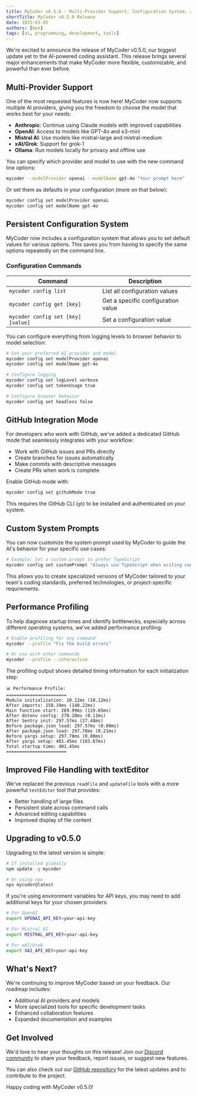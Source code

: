 ```yaml
---
title: MyCoder v0.5.0 - Multi-Provider Support, Configuration System, and More
shortTitle: MyCoder v0.5.0 Release
date: 2025-03-05
authors: [ben]
tags: [ai, programming, development, tools]
---
```


We're excited to announce the release of MyCoder v0.5.0, our biggest update yet to the AI-powered coding assistant. This release brings several major enhancements that make MyCoder more flexible, customizable, and powerful than ever before.

<!-- truncate -->

## Multi-Provider Support

One of the most requested features is now here! MyCoder now supports multiple AI providers, giving you the freedom to choose the model that works best for your needs:

- **Anthropic**: Continue using Claude models with improved capabilities
- **OpenAI**: Access to models like GPT-4o and o3-mini
- **Mistral AI**: Use models like mistral-large and mistral-medium
- **xAI/Grok**: Support for grok-1
- **Ollama**: Run models locally for privacy and offline use

You can specify which provider and model to use with the new command line options:

```bash
mycoder --modelProvider openai --modelName gpt-4o "Your prompt here"
```

Or set them as defaults in your configuration (more on that below):

```bash
mycoder config set modelProvider openai
mycoder config set modelName gpt-4o
```

## Persistent Configuration System

MyCoder now includes a configuration system that allows you to set default values for various options. This saves you from having to specify the same options repeatedly on the command line.

### Configuration Commands

| Command                            | Description                        |
| ---------------------------------- | ---------------------------------- |
| `mycoder config list`              | List all configuration values      |
| `mycoder config get [key]`         | Get a specific configuration value |
| `mycoder config set [key] [value]` | Set a configuration value          |

You can configure everything from logging levels to browser behavior to model selection:

```bash
# Set your preferred AI provider and model
mycoder config set modelProvider openai
mycoder config set modelName gpt-4o

# Configure logging
mycoder config set logLevel verbose
mycoder config set tokenUsage true

# Configure browser behavior
mycoder config set headless false
```

## GitHub Integration Mode

For developers who work with GitHub, we've added a dedicated GitHub mode that seamlessly integrates with your workflow:

- Work with GitHub issues and PRs directly
- Create branches for issues automatically
- Make commits with descriptive messages
- Create PRs when work is complete

Enable GitHub mode with:

```bash
mycoder config set githubMode true
```

This requires the GitHub CLI (`gh`) to be installed and authenticated on your system.

## Custom System Prompts

You can now customize the system prompt used by MyCoder to guide the AI's behavior for your specific use cases:

```bash
# Example: Set a custom prompt to prefer TypeScript
mycoder config set customPrompt "Always use TypeScript when writing code. Prefer functional programming patterns when possible."
```

This allows you to create specialized versions of MyCoder tailored to your team's coding standards, preferred technologies, or project-specific requirements.

## Performance Profiling

To help diagnose startup times and identify bottlenecks, especially across different operating systems, we've added performance profiling:

```bash
# Enable profiling for any command
mycoder --profile "Fix the build errors"

# Or use with other commands
mycoder --profile --interactive
```

The profiling output shows detailed timing information for each initialization step:

```
📊 Performance Profile:
=======================
Module initialization: 10.12ms (10.12ms)
After imports: 150.34ms (140.22ms)
Main function start: 269.99ms (119.65ms)
After dotenv config: 270.10ms (0.11ms)
After Sentry init: 297.57ms (27.48ms)
Before package.json load: 297.57ms (0.00ms)
After package.json load: 297.78ms (0.21ms)
Before yargs setup: 297.78ms (0.00ms)
After yargs setup: 401.45ms (103.67ms)
Total startup time: 401.45ms
=======================
```

## Improved File Handling with textEditor

We've replaced the previous `readFile` and `updateFile` tools with a more powerful `textEditor` tool that provides:

- Better handling of large files
- Persistent state across command calls
- Advanced editing capabilities
- Improved display of file content

## Upgrading to v0.5.0

Upgrading to the latest version is simple:

```bash
# If installed globally
npm update -g mycoder

# Or using npx
npx mycoder@latest
```

If you're using environment variables for API keys, you may need to add additional keys for your chosen providers:

```bash
# For OpenAI
export OPENAI_API_KEY=your-api-key

# For Mistral AI
export MISTRAL_API_KEY=your-api-key

# For xAI/Grok
export XAI_API_KEY=your-api-key
```

## What's Next?

We're continuing to improve MyCoder based on your feedback. Our roadmap includes:

- Additional AI providers and models
- More specialized tools for specific development tasks
- Enhanced collaboration features
- Expanded documentation and examples

## Get Involved

We'd love to hear your thoughts on this release! Join our [Discord community](https://discord.gg/5K6TYrHGHt) to share your feedback, report issues, or suggest new features.

You can also check out our [GitHub repository](https://github.com/bhouston/mycoder) for the latest updates and to contribute to the project.

Happy coding with MyCoder v0.5.0!
